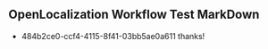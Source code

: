 ## OpenLocalization Workflow Test MarkDown
* 484b2ce0-ccf4-4115-8f41-03bb5ae0a611 thanks!

<!--HONumber=Aug16_HO1-->


